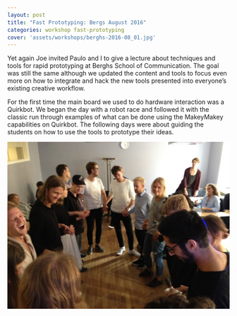 ```yaml
---
layout: post
title: "Fast Prototyping: Bergs August 2016"
categories: workshop fast-prototyping
cover: 'assets/workshops/berghs-2016-08_01.jpg'
---
```


Yet again Joe invited Paulo and I to give a lecture about techniques and tools for rapid prototyping at Berghs School of Communication. The goal was still the same although we updated the content and tools to focus even more on how to integrate and hack the new tools presented into everyone’s existing creative workflow.

For the first time the main board we used to do hardware interaction was a Quirkbot. We began the day with a robot race and followed it with the classic run through examples of what can be done using the MakeyMakey capabilities on Quirkbot. The following days were about guiding the students on how to use the tools to prototype their ideas.

![](/assets/workshops/berghs-2016-08_01.jpg)
